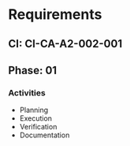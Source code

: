 # Requirements

## CI: CI-CA-A2-002-001
## Phase: 01

### Activities
- Planning
- Execution
- Verification
- Documentation
